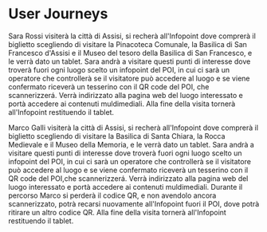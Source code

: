 # User Journeys

Sara Rossi visiterà la città di Assisi, si recherà all'Infopoint dove comprerà il biglietto scegliendo di visitare la Pinacoteca Comunale, la Basilica di San Francesco d'Assisi e il Museo del tesoro della Basilica di San Francesco, e
le verrà dato un tablet. Sara andrà a visitare questi punti di interesse dove troverà fuori ogni luogo scelto un infopoint del POI, in cui ci sarà un operatore che controllerà se il visitatore può accedere al luogo e se viene confermato 
riceverà un tesserino con il QR code del POI, che scannerizzerá. Verrà indirizzato alla pagina web del luogo interessato e portà accedere ai contenuti muldimediali. Alla fine della visita tornerà all'Infopoint restituendo il tablet.

Marco Galli visiterà la città di Assisi, si recherà all'Infopoint dove comprerà il biglietto scegliendo di visitare la Basilica di Santa Chiara, la Rocca Medievale e il Museo della Memoria, e
le verrà dato un tablet. Sara andrà a visitare questi punti di interesse dove troverà fuori ogni luogo scelto un infopoint del POI, in cui ci sarà un operatore che controllerà se il visitatore può accedere al luogo e se viene confermato 
riceverà un tesserino con il QR code del POI,che scannerizzerá. Verrà indirizzato alla pagina web del luogo interessato e portà accedere ai contenuti muldimediali. Durante il percorso Marco si perderà il codice QR, e non avendolo ancora scannerizzato,
 potrà recarsi nuovamente all'Infopoint fuori il POI, dove potrà ritirare un altro codice QR. Alla fine della visita tornerà all'Infopoint restituendo il tablet.
